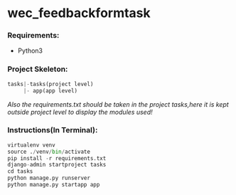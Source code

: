 # wec_feedbackformtask
### Requirements:
 - Python3  
### Project Skeleton:  
```python  
tasks|-tasks(project level)
     |- app(app level)
```  
<i>Also the requirements.txt should be taken in the project tasks,here it is kept outside project level to display the modules used!</i>
### Instructions(In Terminal):  
```python  
virtualenv venv  
source ./venv/bin/activate
pip install -r requirements.txt  
django-admin startproject tasks 
cd tasks  
python manage.py runserver  
python manage.py startapp app
```
